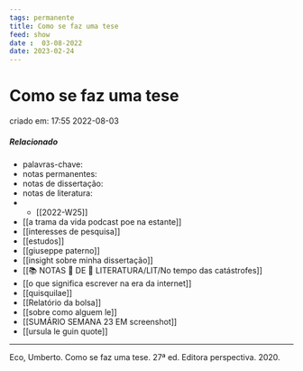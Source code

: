 ```yaml
---
tags: permanente
title: Como se faz uma tese
feed: show
date :  03-08-2022
date: 2023-02-24
---
```


# Como se faz uma tese

criado em: 17:55 2022-08-03

##### Relacionado

- palavras-chave: 
- notas permanentes: 
- notas de dissertação:
- notas de literatura: 
- - [[2022-W25]]
- [[a trama da vida podcast poe na estante]]
- [[interesses de pesquisa]]
- [[estudos]]
- [[giuseppe paterno]]
- [[insight sobre minha dissertação]]
- [[📚 NOTAS 📖 DE 📘 LITERATURA/LIT/No tempo das catástrofes]]
- [[o que significa escrever na era da internet]]
- [[quisquilae]]
- [[Relatório da bolsa]]
- [[sobre como alguem le]]
- [[SUMÁRIO SEMANA 23 EM screenshot]]
- [[ursula le guin quote]]

---

Eco, Umberto. Como se faz uma tese. 27ª ed. Editora perspectiva. 2020.
